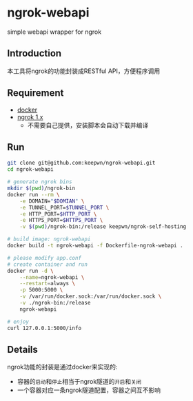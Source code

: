 # ngrok-webapi
simple webapi wrapper for ngrok


## Introduction
本工具将ngrok的功能封装成RESTful API，方便程序调用

## Requirement
- [docker](https://docs.docker.com/linux/)
- [ngrok 1.x](https://github.com/inconshreveable/ngrok)
  - 不需要自己提供，安装脚本会自动下载并编译

## Run

```bash
git clone git@github.com:keepwn/ngrok-webapi.git
cd ngrok-webapi

# generate ngrok bins
mkdir $(pwd)/ngrok-bin
docker run --rm \
    -e DOMAIN="$DOMIAN" \
    -e TUNNEL_PORT=$TUNNEL_PORT \
    -e HTTP_PORT=$HTTP_PORT \
    -e HTTPS_PORT=$HTTPS_PORT \
    -v $(pwd)/ngrok-bin:/release keepwn/ngrok-self-hosting

# build image: ngrok-webapi
docker build -t ngrok-webapi -f Dockerfile-ngrok-webapi .

# please modify app.conf
# create container and run
docker run -d \
    --name=ngrok-webapi \
    --restart=always \
    -p 5000:5000 \
    -v /var/run/docker.sock:/var/run/docker.sock \
    -v ./ngrok-bin:/release
    ngrok-webapi

# enjoy
curl 127.0.0.1:5000/info
```

## Details

ngrok功能的封装是通过docker来实现的:
- 容器的`启动`和`停止`相当于ngrok隧道的`开启`和`关闭`
- 一个容器对应一条ngrok隧道配置，容器之间互不影响